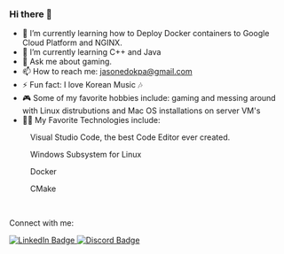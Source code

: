 ### Hi there 👋

<!--
**jasonedokpa/jasonedokpa** is a ✨ _special_ ✨ repository because its `README.md` (this file) appears on your GitHub profile.
Here are some ideas to get you started:
-->

- 🔭 I’m currently learning how to Deploy Docker containers to Google Cloud Platform and NGINX.
- 🌱 I’m currently learning C++ and Java
- 💬 Ask me about gaming.
- 📫 How to reach me: jasonedokpa@gmail.com
- ⚡ Fun fact: I love Korean Music 🎶
- 🎮 Some of my favorite hobbies include: gaming and messing around with Linux distrubutions and Mac OS installations on server VM's
- 👨‍💻 My Favorite Technologies include:
    <p>&emsp;Visual Studio Code, the best Code Editor ever created.</p>
    <p>&emsp;Windows Subsystem for Linux</p>
    <p>&emsp;Docker</p>
    <p>&emsp;CMake</p>

<br>

Connect with me:
<div>
    <a href="https://www.linkedin.com/in/jasonedokpa/">
        <img src="https://img.shields.io/badge/LinkedIn-blue?style=for-the-badge&logo=linkedin&logoColor=white" alt="LinkedIn Badge"/>
    </a>
        <a href="https://discordapp.com/users/221741069824557056/"><img src="https://img.shields.io/badge/Discord-5865F2?style=for-the-badge&logo=discord&logoColor=white" alt="Discord Badge"/>
    </a>
</div>
  
 
